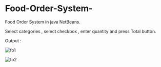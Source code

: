 # Food-Order-System-
Food Order System in java NetBeans.

Select categories , select checkbox , enter quantity and press Total button. 

Output :


![fo1](https://user-images.githubusercontent.com/106819662/196504053-5261a2ae-476b-4302-9c6a-c2adeb213858.png)


![fo2](https://user-images.githubusercontent.com/106819662/196504087-dd9a5a73-ed2e-4e79-b2af-1ab86967a601.png)
